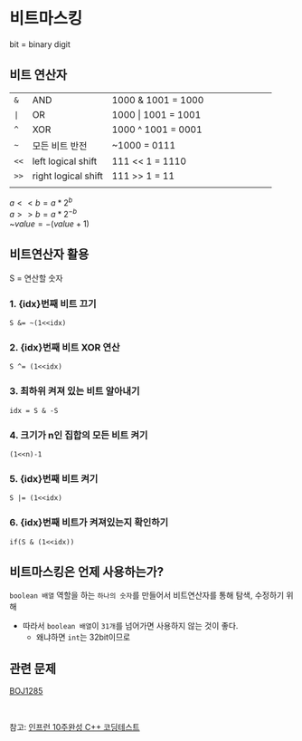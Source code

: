 # 비트마스킹
bit = binary digit
## 비트 연산자
|    |                     |                    |   |   |   |   |   |   |   |
|----|---------------------|--------------------|---|---|---|---|---|---|---|
| `&`  | AND                 | 1000 & 1001 = 1000 |   |   |   |   |   |   |   |
| `\|`  | OR                  | 1000 \| 1001 = 1001 |   |   |   |   |   |   |   |
| `^`  | XOR                 | 1000 ^ 1001 = 0001 |   |   |   |   |   |   |   |
| `~`  | 모든 비트 반전            | ~1000 = 0111       |   |   |   |   |   |   |   |
| `<<` | left logical shift  | 111 << 1 = 1110    |   |   |   |   |   |   |   |
| `>>` | right logical shift | 111 >> 1 = 11      |   |   |   |   |   |   |   |
|    |                     |                    |   |   |   |   |   |   |   |


$a<<b = a*2^b$ </br>
$a>>b = a*2^{-b}$ </br>
~$value=-(value+1)$

## 비트연산자 활용
S = 연산할 숫자
### 1. {idx}번째 비트 끄기
`S &= ~(1<<idx)`
### 2. {idx}번째 비트 XOR 연산
`S ^= (1<<idx)`
### 3. 최하위 켜져 있는 비트 알아내기
`idx = S & -S`
### 4. 크기가 n인 집합의 모든 비트 켜기
`(1<<n)-1`
### 5. {idx}번째 비트 켜기
`S |= (1<<idx)`
### 6. {idx}번째 비트가 켜져있는지 확인하기
`if(S & (1<<idx))`

## 비트마스킹은 언제 사용하는가?
`boolean 배열` 역할을 하는 `하나의 숫자`를 만들어서 비트연산자를 통해 탐색, 수정하기 위해
- 따라서 `boolean 배열`이 `31개`를 넘어가면 사용하지 않는 것이 좋다.
  - 왜냐하면 `int`는 32bit이므로

## 관련 문제
[BOJ1285](BOJ1285.md)

</br>

참고: [인프런 10주완성 C++ 코딩테스트](https://www.inflearn.com/course/10%EC%A3%BC%EC%99%84%EC%84%B1-%EC%BD%94%EB%94%A9%ED%85%8C%EC%8A%A4%ED%8A%B8-%ED%81%B0%EB%8F%8C/dashboard)